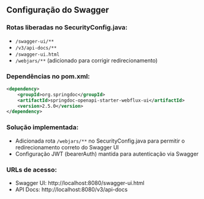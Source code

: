 ## Configuração do Swagger

### Rotas liberadas no SecurityConfig.java:
- `/swagger-ui/**`
- `/v3/api-docs/**` 
- `/swagger-ui.html`
- `/webjars/**` (adicionado para corrigir redirecionamento)

### Dependências no pom.xml:
```xml
<dependency>
    <groupId>org.springdoc</groupId>
    <artifactId>springdoc-openapi-starter-webflux-ui</artifactId>
    <version>2.5.0</version>
</dependency>
```

### Solução implementada:
- Adicionada rota `/webjars/**` no SecurityConfig.java para permitir o redirecionamento correto do Swagger UI
- Configuração JWT (bearerAuth) mantida para autenticação via Swagger

### URLs de acesso:
- Swagger UI: http://localhost:8080/swagger-ui.html
- API Docs: http://localhost:8080/v3/api-docs
